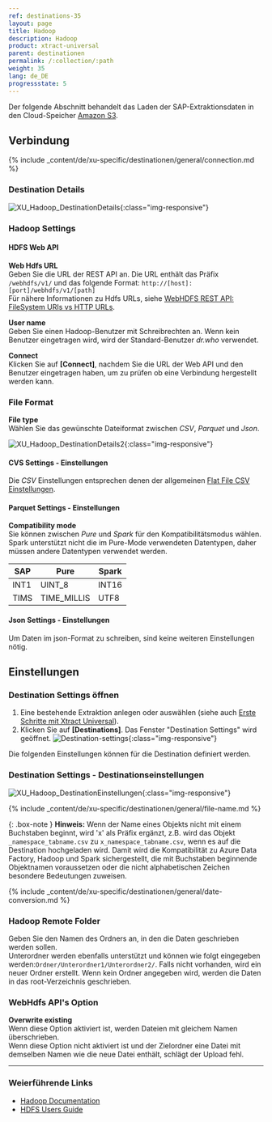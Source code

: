 ```yaml
---
ref: destinations-35
layout: page
title: Hadoop
description: Hadoop
product: xtract-universal
parent: destinationen
permalink: /:collection/:path
weight: 35
lang: de_DE
progressstate: 5
---
```


Der folgende Abschnitt behandelt das Laden der SAP-Extraktionsdaten in den Cloud-Speicher [Amazon S3](https://aws.amazon.com/de/s3/).

## Verbindung

{% include _content/de/xu-specific/destinationen/general/connection.md %}	 

### Destination Details

![XU_Hadoop_DestinationDetails](/img/content/xu/hadoop/hadoop-destination-details.png){:class="img-responsive"}

### Hadoop Settings

#### HDFS Web API

**Web Hdfs URL**<br>
Geben Sie die URL der REST API an. Die URL enthält das Präfix `/webhdfs/v1/` und das folgende Format:
`http://[host]:[port]/webhdfs/v1/[path]` <br>
Für nähere Informationen zu Hdfs URLs, siehe [WebHDFS REST API: FileSystem URIs vs HTTP URLs](http://hadoop.apache.org/docs/r3.3.1/hadoop-project-dist/hadoop-hdfs/WebHDFS.html#FileSystem_URIs_vs_HTTP_URLs).

**User name**<br>
Geben Sie einen Hadoop-Benutzer mit Schreibrechten an. 
Wenn kein Benutzer eingetragen wird, wird der Standard-Benutzer *dr.who* verwendet.

**Connect**<br>
Klicken Sie auf **[Connect]**, nachdem Sie die URL der Web API und den Benutzer eingetragen haben, um zu prüfen ob eine Verbindung hergestellt werden kann.


### File Format

**File type**<br>
Wählen Sie das gewünschte Dateiformat zwischen *CSV*, *Parquet* und *Json*.

![XU_Hadoop_DestinationDetails2](/img/content/xu/hadoop/hadoop-destination-details2.png){:class="img-responsive"}

#### CVS Settings - Einstellungen
Die *CSV* Einstellungen entsprechen denen der allgemeinen [Flat File CSV Einstellungen](./csv-flat-file).

#### Parquet Settings - Einstellungen

**Compatibility mode**<br>
Sie können zwischen *Pure* und *Spark* für den Kompatibilitätsmodus wählen.
Spark unterstützt nicht die im Pure-Mode verwendeten Datentypen, daher müssen andere Datentypen verwendet werden.

| SAP | Pure | Spark |
|------|-------------|-------|
| INT1 | UINT_8 | INT16 |
| TIMS | TIME_MILLIS | UTF8 |

#### Json Settings - Einstellungen

Um Daten im json-Format zu schreiben, sind keine weiteren Einstellungen nötig.


## Einstellungen

### Destination Settings öffnen

1. Eine bestehende Extraktion anlegen oder auswählen (siehe auch [Erste Schritte mit Xtract Universal](../erste-schritte/eine-neue-extraktion-anlegen)).
2. Klicken Sie auf **[Destinations]**. Das Fenster "Destination Settings" wird geöffnet.
![Destination-settings](/img/content/xu/xu_designer_destination.png){:class="img-responsive"}

Die folgenden Einstellungen können für die Destination definiert werden. 
  
### Destination Settings - Destinationseinstellungen

![XU_Hadoop_DestinationEinstellungen](/img/content/xu/hadoop/hadoop-destination-settings.png){:class="img-responsive"}

{% include _content/de/xu-specific/destinationen/general/file-name.md %}

{: .box-note }
**Hinweis:** Wenn der Name eines Objekts nicht mit einem Buchstaben beginnt, wird 'x' als Präfix ergänzt, z.B. wird das Objekt `_namespace_tabname.csv` zu `x_namespace_tabname.csv`, wenn es auf die Destination hochgeladen wird.
Damit wird die Kompatibilität zu Azure Data Factory, Hadoop und Spark sichergestellt, die mit Buchstaben beginnende Objektnamen voraussetzen oder die nicht alphabetischen Zeichen besondere Bedeutungen zuweisen.

{% include _content/de/xu-specific/destinationen/general/date-conversion.md %}

### Hadoop Remote Folder

Geben Sie den Namen des Ordners an, in den die Daten geschrieben werden sollen.<br>
Unterordner werden ebenfalls unterstützt und können wie folgt eingegeben werden:`Ordner/Unterordner1/Unterordner2/`.
Falls nicht vorhanden, wird ein neuer Ordner erstellt.
Wenn kein Ordner angegeben wird, werden die Daten in das root-Verzeichnis geschrieben.

### WebHdfs API's Option

**Overwrite existing**<br>
Wenn diese Option aktiviert ist, werden Dateien mit gleichem Namen überschrieben.<br>
Wenn diese Option nicht aktiviert ist und der Zielordner eine Datei mit demselben Namen wie die neue Datei enthält, schlägt der Upload fehl.

*****
### Weierführende Links
- [Hadoop Documentation](http://hadoop.apache.org/docs/r3.3.1/index.html)
- [HDFS Users Guide](http://hadoop.apache.org/docs/r3.3.1/hadoop-project-dist/hadoop-hdfs/HdfsUserGuide.html)